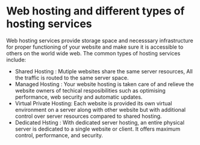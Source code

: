 # Web hosting and different types of hosting services

Web hosting services provide storage space and necesssary infrastructure for proper functioning of your website and make sure it is accessible to others on the world wide web. The common types of hosting services include: 

- Shared Hosting : Mutiple websites share the same server resources, All the traffic is routed to the same server space.
- Managed Hosting : Your website hosting is taken care of and relieve the website owners of techical resposibilities such as optimising performance, web security and automatic updates.
- Virtual Private Hosting: Each website is provided its own virtual environment on a server along with other website but with additional control over server resources compared to shared hosting.
- Dedicated Hsting : With dedicated server hosting, an entire physical server is dedicated to a single website or client. It offers maximum control, performance, and security.

